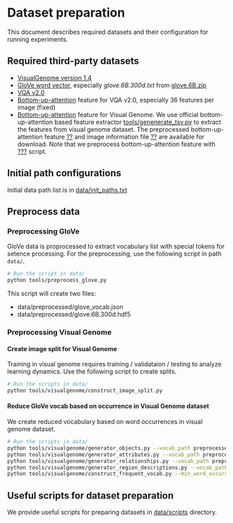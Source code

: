 # Dataset preparation
This document describes required datasets and their configuration for running experiments.

## Required third-party datasets
* [VisualGenome version 1.4](http://visualgenome.org/api/v0/api_home.html)
* [GloVe word vector](https://github.com/stanfordnlp/GloVe), especially *glove.6B.300d.txt* from [glove.6B.zip](http://nlp.stanford.edu/data/wordvecs/glove.6B.zip)
* [VQA v2.0](https://visualqa.org/download.html)
* [Bottom-up-attention](https://github.com/peteanderson80/bottom-up-attention) feature for VQA v2.0, especially 36 features per image (fixed)
* [Bottom-up-attention](https://github.com/peteanderson80/bottom-up-attention) feature for Visual Genome. We use official bottom-up-attention based feature extractor [tools/genenerate_tsv.py](https://github.com/peteanderson80/bottom-up-attention/blob/master/tools/generate_tsv.py) to extract the features from visual genome dataset. The preprocessed bottom-up-attention feature [??]() and image information file [??]() are available for download. Note that we preprocess bottom-up-attention feature with [???]() script.

## Initial path configurations
Initial data path list is in [data/init_paths.txt](../data/init_paths.txt)

## Preprocess data
### Preprocessing GloVe 
GloVe data is proprocessed to extract vocabulary list with special tokens for setence processing. For the preprocessing, use the following script in path ```data/```.
```bash
# Run the script in data/
python tools/preprocess_glove.py
```
This script will create two files:
* data/preprocessed/glove_vocab.json
* data/preprocessed/glove.6B.300d.hdf5

### Preprocessing Visual Genome
#### Create image split for Visual Genome
Training in visual genome requires training / validataion / testing to analyze learning dynamics.
Use the following script to create splits.
```bash
# Run the scripts in data/
python tools/visualgenome/construct_image_split.py
```

#### Reduce GloVe vocab based on occurrence in Visual Genome dataset
We create reduced vocabulary based on word occurrences in visual genome dataset.
```bash
# Run the scripts in data/
python tools/visualgenome/generator_objects.py --vocab_path preprocessed/glove_vocab.json
python tools/visualgenome/generator_attributes.py --vocab_path preprocessed/glove_vocab.json
python tools/visualgenome/generator_relationships.py --vocab_path preprocessed/glove_vocab.json
python tools/visualgenome/generator_region_descriptions.py --vocab_path preprocessed/glove_vocab.json --max_description_length 10
python tools/visualgenome/construct_frequent_vocab.py --min_word_occurrence 50
```

## Useful scripts for dataset preparation
We provide useful scripts for preparing datasets in [data/scripts](../data/scripts) directory.

